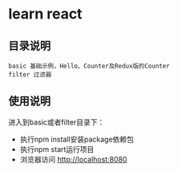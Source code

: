 # learn react

## 目录说明
```
basic 基础示例，Hello、Counter及Redux版的Counter
filter 过滤器
```

## 使用说明
进入到basic或者filter目录下：
- 执行npm install安装package依赖包
- 执行npm start运行项目
- 浏览器访问 [http://localhost:8080](http://localhost:8080)